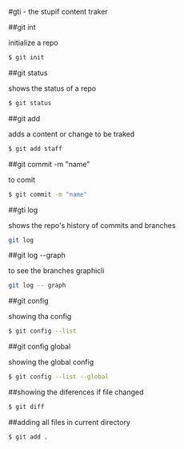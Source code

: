 #gti - the stupif content traker

##git int

initialize a repo

```sh
$ git init
```

##git status

shows the status of a repo
```sh
$ git status
```

##git add

adds a content or change to be traked
```sh
$ git add staff
```

##git commit -m "name"

to comit 
```sh
$ git commit -m "name"
```

##gti log

shows the repo's history of commits and branches
```sh
git log
```

##git log --graph

to see the branches graphicli
```sh
git log -- graph
```
##git config

showing tha config
```sh
$ git config --list
```
##git config global

showing the global config
```sh
$ git config --list --global
```

##showing the diferences if file changed

```sh
$ git diff
```

##adding all files in current directory

```sh 
$ git add .
```
